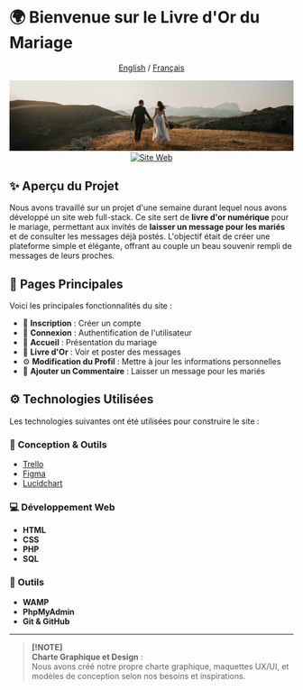 # 🌍 Bienvenue sur le Livre d'Or du Mariage

<div align="center">

[English](/docs/README-en.md) / [Français](/docs/README-fr.md)

</div>

<div align="center">

  ![](/assets/img/img-markdown.png)  
  [![Site Web](https://img.shields.io/badge/Live%20Site-Click%20Here-brown)](https://yourwebsite.com)

</div>

## ✨ Aperçu du Projet  
Nous avons travaillé sur un projet d'une semaine durant lequel nous avons développé un site web full-stack. Ce site sert de **livre d'or numérique** pour le mariage, permettant aux invités de **laisser un message pour les mariés** et de consulter les messages déjà postés. L'objectif était de créer une plateforme simple et élégante, offrant au couple un beau souvenir rempli de messages de leurs proches.

## 📌 Pages Principales  
Voici les principales fonctionnalités du site :

- 📝 **Inscription** : Créer un compte  
- 🔑 **Connexion** : Authentification de l'utilisateur  
- 🏡 **Accueil** : Présentation du mariage  
- 📜 **Livre d'Or** : Voir et poster des messages  
- ⚙️ **Modification du Profil** : Mettre à jour les informations personnelles  
- 💬 **Ajouter un Commentaire** : Laisser un message pour les mariés  

## ⚙️ Technologies Utilisées  
Les technologies suivantes ont été utilisées pour construire le site :

### 🎨 **Conception & Outils**
- [Trello](https://trello.com/fr)  
- [Figma](https://www.figma.com/fr-fr/)  
- [Lucidchart](https://www.lucidchart.com/pages/fr)  

### 💻 **Développement Web**  
- **HTML**  
- **CSS**  
- **PHP**  
- **SQL**  

### 🔧 **Outils**  
- **WAMP**  
- **PhpMyAdmin**  
- **Git & GitHub**  

---

> **[!NOTE]**  
> **Charte Graphique et Design** :  
> Nous avons créé notre propre charte graphique, maquettes UX/UI, et modèles de conception selon nos besoins et inspirations.
